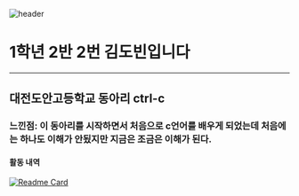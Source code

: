 ![header](https://capsule-render.vercel.app/api?type=slice&text=hello&desc=안녕하세요&fontColor=4287f5&color=03fcd3&fontSize=100&height=250&fontAlignY=40)

# 1학년 2반 2번 김도빈입니다

-----
## 대전도안고등학교 동아리 ctrl-c
### 느낀점: 이 동아리를 시작하면서 처음으로 c언어를 배우게 되었는데 처음에는 하나도 이해가 안됬지만 지금은 조금은 이해가 된다.  
#### 활동 내역
[![Readme Card](https://github-readme-stats.vercel.app/api/pin/?username=Lifecream&repo=2022-Ctrl-C-Activities)](https://github.com/Lifecream/2022-Ctrl-C-Activities)